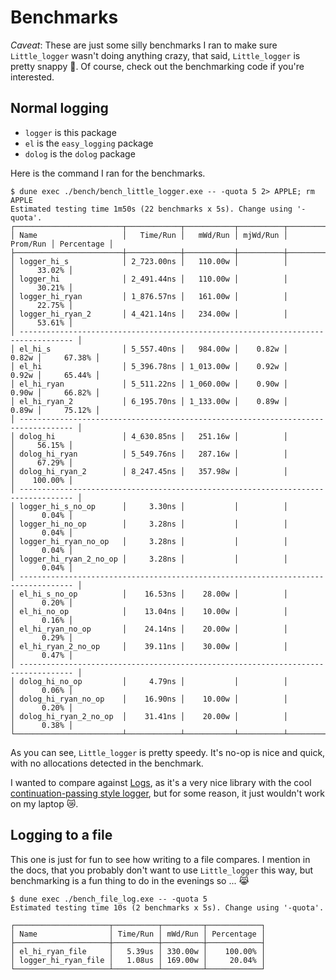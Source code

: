 # Benchmarks

*Caveat*: These are just some silly benchmarks I ran to make sure `Little_logger` wasn't doing anything crazy, that said, `Little_logger` is pretty snappy 🚀.  Of course, check out the benchmarking code if you're interested.

## Normal logging

* `logger` is this package
* `el` is the `easy_logging` package
* `dolog` is the `dolog` package

Here is the command I ran for the benchmarks.

```
$ dune exec ./bench/bench_little_logger.exe -- -quota 5 2> APPLE; rm APPLE
Estimated testing time 1m50s (22 benchmarks x 5s). Change using '-quota'.
┌────────────────────────┬────────────┬───────────┬──────────┬──────────┬────────────┐
│ Name                   │   Time/Run │   mWd/Run │ mjWd/Run │ Prom/Run │ Percentage │
├────────────────────────┼────────────┼───────────┼──────────┼──────────┼────────────┤
│ logger_hi_s            │ 2_723.00ns │   110.00w │          │          │     33.02% │
│ logger_hi              │ 2_491.44ns │   110.00w │          │          │     30.21% │
│ logger_hi_ryan         │ 1_876.57ns │   161.00w │          │          │     22.75% │
│ logger_hi_ryan_2       │ 4_421.14ns │   234.00w │          │          │     53.61% │
│ ---------------------------------------------------------------------------------- │
│ el_hi_s                │ 5_557.40ns │   984.00w │    0.82w │    0.82w │     67.38% │
│ el_hi                  │ 5_396.78ns │ 1_013.00w │    0.92w │    0.92w │     65.44% │
│ el_hi_ryan             │ 5_511.22ns │ 1_060.00w │    0.90w │    0.90w │     66.82% │
│ el_hi_ryan_2           │ 6_195.70ns │ 1_133.00w │    0.89w │    0.89w │     75.12% │
│ ---------------------------------------------------------------------------------- │
│ dolog_hi               │ 4_630.85ns │   251.16w │          │          │     56.15% │
│ dolog_hi_ryan          │ 5_549.76ns │   287.16w │          │          │     67.29% │
│ dolog_hi_ryan_2        │ 8_247.45ns │   357.98w │          │          │    100.00% │
│ ---------------------------------------------------------------------------------- │
│ logger_hi_s_no_op      │     3.30ns │           │          │          │      0.04% │
│ logger_hi_no_op        │     3.28ns │           │          │          │      0.04% │
│ logger_hi_ryan_no_op   │     3.28ns │           │          │          │      0.04% │
│ logger_hi_ryan_2_no_op │     3.28ns │           │          │          │      0.04% │
│ ---------------------------------------------------------------------------------- │
│ el_hi_s_no_op          │    16.53ns │    28.00w │          │          │      0.20% │
│ el_hi_no_op            │    13.04ns │    10.00w │          │          │      0.16% │
│ el_hi_ryan_no_op       │    24.14ns │    20.00w │          │          │      0.29% │
│ el_hi_ryan_2_no_op     │    39.11ns │    30.00w │          │          │      0.47% │
│ ---------------------------------------------------------------------------------- │
│ dolog_hi_no_op         │     4.79ns │           │          │          │      0.06% │
│ dolog_hi_ryan_no_op    │    16.90ns │    10.00w │          │          │      0.20% │
│ dolog_hi_ryan_2_no_op  │    31.41ns │    20.00w │          │          │      0.38% │
└────────────────────────┴────────────┴───────────┴──────────┴──────────┴────────────┘
```

As you can see, `Little_logger` is pretty speedy.  It's no-op is nice and quick, with no allocations detected in the benchmark.

I wanted to compare against [Logs](https://opam.ocaml.org/packages/logs/), as it's a very nice library with the cool [continuation-passing style logger](https://discuss.ocaml.org/t/format-kprintf-usage/1396), but for some reason, it just wouldn't work on my laptop 😿.

## Logging to a file

This one is just for fun to see how writing to a file compares.  I mention in the docs, that you probably don't want to use `Little_logger` this way, but benchmarking is a fun thing to do in the evenings so ... 😹

```
$ dune exec ./bench_file_log.exe -- -quota 5
Estimated testing time 10s (2 benchmarks x 5s). Change using '-quota'.

┌─────────────────────┬──────────┬─────────┬────────────┐
│ Name                │ Time/Run │ mWd/Run │ Percentage │
├─────────────────────┼──────────┼─────────┼────────────┤
│ el_hi_ryan_file     │   5.39us │ 330.00w │    100.00% │
│ logger_hi_ryan_file │   1.08us │ 169.00w │     20.04% │
└─────────────────────┴──────────┴─────────┴────────────┘
```
